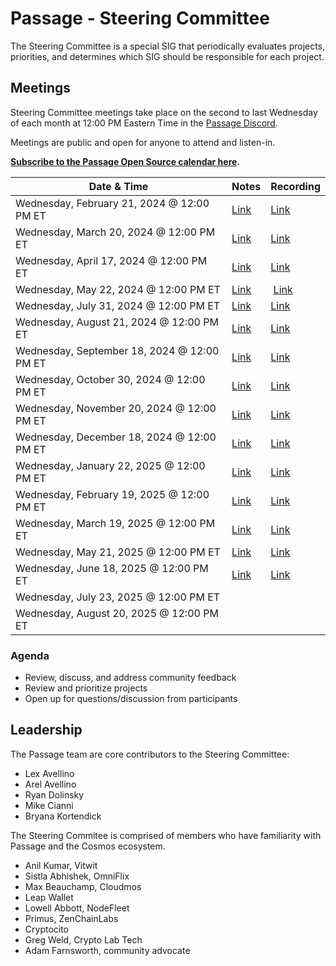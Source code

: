 # Passage - Steering Committee

The Steering Committee is a special SIG that periodically evaluates projects, priorities, and determines which SIG should be responsible for each project. 

## Meetings

Steering Committee meetings take place on the second to last Wednesday of each month at 12:00 PM Eastern Time in the [Passage Discord](https://discord.gg/passage).

Meetings are public and open for anyone to attend and listen-in.

**[Subscribe to the Passage Open Source calendar here](https://calendar.google.com/calendar/embed?src=c_b961a70093e49e6249ab910dd853f7450dbdcca7bf587b6f358e0d6674cddc4d%40group.calendar.google.com&ctz=America%2FChicago).**


| Date & Time | Notes | Recording
| --- | --- | --- |
| Wednesday, February 21, 2024 @ 12:00 PM ET | [Link](meetings/001-2024-02-21.md) | [Link](https://youtu.be/RtPN8W5meyA?si=Xu_jMCcebrALLQle)
| Wednesday, March 20, 2024 @ 12:00 PM ET | [Link](meetings/002-2024-03-20.md) | [Link](https://youtu.be/gPgacm4hd0U)
| Wednesday, April 17, 2024 @ 12:00 PM ET | [Link](meetings/003-2024-04-17.md) | [Link](https://youtu.be/H8F4xgQzuJ8)
| Wednesday, May 22, 2024 @ 12:00 PM ET | [Link](meetings/004-2024-05-22.md) | [Link](https://youtu.be/49V7qIUAT6k)
| Wednesday, July 31, 2024 @ 12:00 PM ET | [Link](meetings/005-2024-07-31.md) | [Link](https://youtu.be/5RWyHYz94to?si=7jbQ9FXylvPQ946z)
| Wednesday, August 21, 2024 @ 12:00 PM ET | [Link](meetings/006-2024-08-21.md)  | [Link](https://youtu.be/h9rX2L1f9lE)
| Wednesday, September 18, 2024 @ 12:00 PM ET | [Link](meetings/007-2024-09-18.md) | [Link](https://youtu.be/0HUJ4VEOovI?si=2znENEsj031vzLfI)
| Wednesday, October 30, 2024 @ 12:00 PM ET | [Link](meetings/008-2024-10-30.md) | [Link](https://youtu.be/KlzCZg1S7zM)
| Wednesday, November 20, 2024 @ 12:00 PM ET | [Link](meetings/009-2024-11-20.md) | [Link](https://youtu.be/mfP19CVLqCw)
| Wednesday, December 18, 2024 @ 12:00 PM ET | [Link](meetings/010-2024-12-18.md) | [Link](https://youtu.be/RHSwJRilNZ8?feature=shared)
| Wednesday, January 22, 2025 @ 12:00 PM ET | [Link](meetings/011-2025-01-22.md) | [Link](https://youtu.be/8XKmKdGpJzo)
| Wednesday, February 19, 2025 @ 12:00 PM ET | [Link](meetings/012-2025-02-19.md) | [Link](https://youtu.be/sGTFt81iD58)
| Wednesday, March 19, 2025 @ 12:00 PM ET | [Link](meetings/013-2025-03-19.md) | [Link](https://youtu.be/FT0xHVDfIpY)
| Wednesday, May 21, 2025 @ 12:00 PM ET | [Link](meetings/014-2025-05-21.md) | [Link](https://youtu.be/F4OABPqifyg)
| Wednesday, June 18, 2025 @ 12:00 PM ET | [Link](meetings/015-2025-06-18.md) | [Link](https://youtu.be/aTAWY4oango)
| Wednesday, July 23, 2025 @ 12:00 PM ET |  | 
| Wednesday, August 20, 2025 @ 12:00 PM ET |  | 

### Agenda

- Review, discuss, and address community feedback
- Review and prioritize projects
- Open up for questions/discussion from participants

## Leadership

The Passage team are core contributors to the Steering Committee:

- Lex Avellino
- Arel Avellino
- Ryan Dolinsky
- Mike Cianni
- Bryana Kortendick

The Steering Commitee is comprised of members who have familiarity with Passage and the Cosmos ecosystem.

- Anil Kumar, Vitwit
- Sistla Abhishek, OmniFlix
- Max Beauchamp, Cloudmos
- Leap Wallet
- Lowell Abbott, NodeFleet
- Primus, ZenChainLabs
- Cryptocito
- Greg Weld, Crypto Lab Tech
- Adam Farnsworth, community advocate
